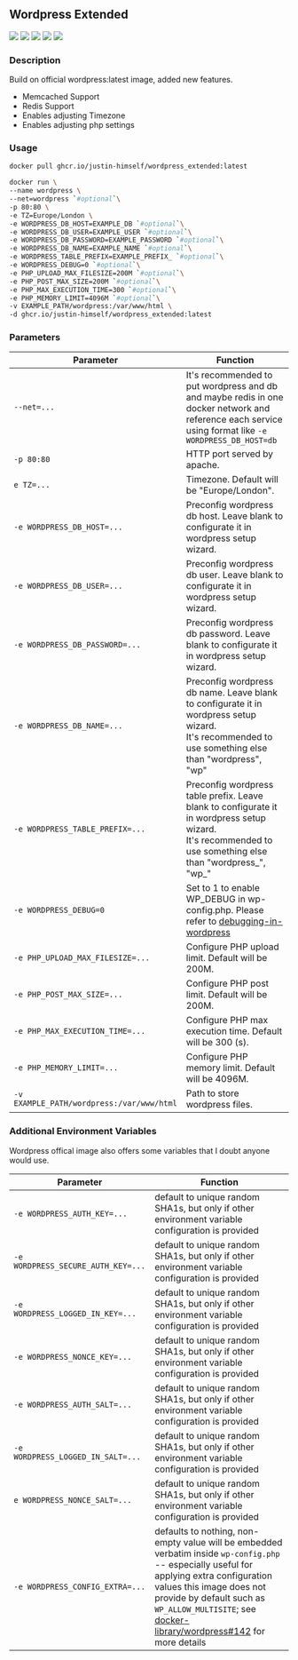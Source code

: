 ## Wordpress Extended

![](https://img.shields.io/badge/ARCH-x86_64-red)
![](https://img.shields.io/badge/ARCH-ARM_64-ff69b4)
![](https://img.shields.io/badge/ARCH-PowerPC_64_le-blueviolet)
![](https://img.shields.io/badge/ARCH-IBM_Z-blue)
![](https://img.shields.io/badge/ARCH-mips64le-lightgrey)


### Description

Build on official wordpress:latest image, added new features.
  - Memcached Support
  - Redis Support
  - Enables adjusting Timezone
  - Enables adjusting php settings

### Usage

```bash
docker pull ghcr.io/justin-himself/wordpress_extended:latest
```

```bash
docker run \
--name wordpress \
--net=wordpress `#optional`\
-p 80:80 \
-e TZ=Europe/London \
-e WORDPRESS_DB_HOST=EXAMPLE_DB `#optional`\
-e WORDPRESS_DB_USER=EXAMPLE_USER `#optional`\
-e WORDPRESS_DB_PASSWORD=EXAMPLE_PASSWORD `#optional`\
-e WORDPRESS_DB_NAME=EXAMPLE_NAME `#optional`\
-e WORDPRESS_TABLE_PREFIX=EXAMPLE_PREFIX_ `#optional`\
-e WORDPRESS_DEBUG=0 `#optional`\
-e PHP_UPLOAD_MAX_FILESIZE=200M `#optional`\
-e PHP_POST_MAX_SIZE=200M `#optional`\
-e PHP_MAX_EXECUTION_TIME=300 `#optional`\
-e PHP_MEMORY_LIMIT=4096M `#optional`\
-v EXAMPLE_PATH/wordpress:/var/www/html \
-d ghcr.io/justin-himself/wordpress_extended:latest
```


### Parameters

| Parameter                                 | Function                                                     |
| ----------------------------------------- | ------------------------------------------------------------ |
| `--net=...`                               | It's recommended to put wordpress and db and maybe redis in one docker network and reference each service using format like `-e WORDPRESS_DB_HOST=db` |
| `-p 80:80`                                | HTTP port served by apache.                                  |
| `e TZ=...`                                | Timezone. Default will be "Europe/London".                   |
| `-e WORDPRESS_DB_HOST=...`                | Preconfig wordpress db host. Leave blank to configurate it in wordpress setup wizard. |
| `-e WORDPRESS_DB_USER=...`                | Preconfig wordpress db user. Leave blank to configurate it in wordpress setup wizard. |
| `-e WORDPRESS_DB_PASSWORD=...`            | Preconfig wordpress db password. Leave blank to configurate it in wordpress setup wizard. |
| `-e WORDPRESS_DB_NAME=...`                | Preconfig wordpress db name. Leave blank to configurate it in wordpress setup wizard.<br />It's recommended to use something else than "wordpress", "wp" |
| `-e WORDPRESS_TABLE_PREFIX=...`           | Preconfig wordpress table prefix. Leave blank to configurate it in wordpress setup wizard.<br />It's recommended to use something else than "wordpress_", "wp_" |
| `-e WORDPRESS_DEBUG=0`                    | Set to 1 to enable WP_DEBUG in wp-config.php. Please refer to [debugging-in-wordpress](https://wordpress.org/support/article/debugging-in-wordpress/) |
| `-e PHP_UPLOAD_MAX_FILESIZE=...`          | Configure PHP upload limit. Default will be 200M.            |
| `-e PHP_POST_MAX_SIZE=...`                | Configure PHP post limit. Default will be 200M.              |
| `-e PHP_MAX_EXECUTION_TIME=...`           | Configure PHP max execution time. Default will be 300 (s).   |
| `-e PHP_MEMORY_LIMIT=...`                 | Configure PHP memory limit. Default will be 4096M.           |
| `-v EXAMPLE_PATH/wordpress:/var/www/html` | Path to store wordpress files.                               |


### Additional Environment Variables

Wordpress offical image also offers some variables that I doubt anyone would use.

| Parameter                          | Function                                                     |
| ---------------------------------- | ------------------------------------------------------------ |
| `-e WORDPRESS_AUTH_KEY=...`        | default to unique random SHA1s, but only if other environment variable configuration is provided |
| `-e WORDPRESS_SECURE_AUTH_KEY=...` | default to unique random SHA1s, but only if other environment variable configuration is provided |
| `-e WORDPRESS_LOGGED_IN_KEY=...`   | default to unique random SHA1s, but only if other environment variable configuration is provided |
| `-e WORDPRESS_NONCE_KEY=...`       | default to unique random SHA1s, but only if other environment variable configuration is provided |
| `-e WORDPRESS_AUTH_SALT=...`       | default to unique random SHA1s, but only if other environment variable configuration is provided |
| `-e WORDPRESS_LOGGED_IN_SALT=...`  | default to unique random SHA1s, but only if other environment variable configuration is provided |
| `e WORDPRESS_NONCE_SALT=...`       | default to unique random SHA1s, but only if other environment variable configuration is provided |
| `-e WORDPRESS_CONFIG_EXTRA=...`    | defaults to nothing, non-empty value will be embedded verbatim inside `wp-config.php` -- especially useful for applying extra configuration values this image does not provide by default such as `WP_ALLOW_MULTISITE`; see [docker-library/wordpress#142](https://github.com/docker-library/wordpress/pull/142) for more details |




